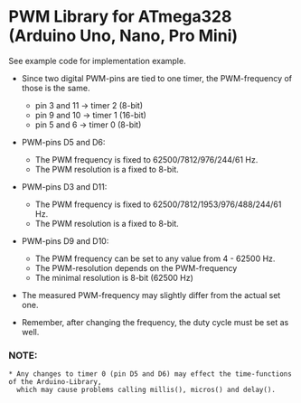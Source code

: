 # PWM Library for ATmega328 (Arduino Uno, Nano, Pro Mini)
See example code for implementation example.

* Since two digital PWM-pins are tied to one timer, the PWM-frequency of those is the same.
    - pin 3 and 11 -> timer 2 (8-bit)
    - pin 9 and 10 -> timer 1 (16-bit)
    - pin 5 and 6 -> timer 0 (8-bit)

* PWM-pins D5 and D6:
    - The PWM frequency is fixed to 62500/7812/976/244/61 Hz.
    - The PWM resolution is a fixed to 8-bit.

* PWM-pins D3 and D11:
    - The PWM frequency is fixed to 62500/7812/1953/976/488/244/61 Hz.
    - The PWM resolution is a fixed to 8-bit.

* PWM-pins D9 and D10:
    - The PWM frequency can be set to any value from 4 - 62500 Hz.
    - The PWM-resolution depends on the PWM-frequency
    - The minimal resolution is 8-bit (62500 Hz)

* The measured PWM-frequency may slightly differ from the actual set one.
* Remember, after changing the frequency, the duty cycle must be set as well.

### NOTE:
    * Any changes to timer 0 (pin D5 and D6) may effect the time-functions of the Arduino-Library,
      which may cause problems calling millis(), micros() and delay().
